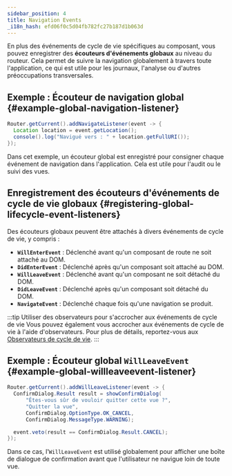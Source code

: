 ```yaml
---
sidebar_position: 4
title: Navigation Events
_i18n_hash: efd06f0c5d04fb782fc27b187d1b063d
---
```

En plus des événements de cycle de vie spécifiques au composant, vous pouvez enregistrer des **écouteurs d'événements globaux** au niveau du routeur. Cela permet de suivre la navigation globalement à travers toute l'application, ce qui est utile pour les journaux, l'analyse ou d'autres préoccupations transversales.

## Exemple : Écouteur de navigation global {#example-global-navigation-listener}

```java
Router.getCurrent().addNavigateListener(event -> {
  Location location = event.getLocation();
  console().log("Navigué vers : " + location.getFullURI());
});
```

Dans cet exemple, un écouteur global est enregistré pour consigner chaque événement de navigation dans l'application. Cela est utile pour l'audit ou le suivi des vues.

## Enregistrement des écouteurs d'événements de cycle de vie globaux {#registering-global-lifecycle-event-listeners}

Des écouteurs globaux peuvent être attachés à divers événements de cycle de vie, y compris :

- **`WillEnterEvent`** : Déclenché avant qu'un composant de route ne soit attaché au DOM.
- **`DidEnterEvent`** : Déclenché après qu'un composant soit attaché au DOM.
- **`WillLeaveEvent`** : Déclenché avant qu'un composant ne soit détaché du DOM.
- **`DidLeaveEvent`** : Déclenché après qu'un composant soit détaché du DOM.
- **`NavigateEvent`** : Déclenché chaque fois qu'une navigation se produit.

:::tip Utiliser des observateurs pour s'accrocher aux événements de cycle de vie
Vous pouvez également vous accrocher aux événements de cycle de vie à l'aide d'observateurs. Pour plus de détails, reportez-vous aux [Observateurs de cycle de vie](./observers).
:::

## Exemple : Écouteur global `WillLeaveEvent` {#example-global-willleaveevent-listener}

```java
Router.getCurrent().addWillLeaveListener(event -> {
  ConfirmDialog.Result result = showConfirmDialog(
      "Êtes-vous sûr de vouloir quitter cette vue ?",
      "Quitter la vue",
      ConfirmDialog.OptionType.OK_CANCEL,
      ConfirmDialog.MessageType.WARNING);

  event.veto(result == ConfirmDialog.Result.CANCEL);
});
```

Dans ce cas, l'`WillLeaveEvent` est utilisé globalement pour afficher une boîte de dialogue de confirmation avant que l'utilisateur ne navigue loin de toute vue.
